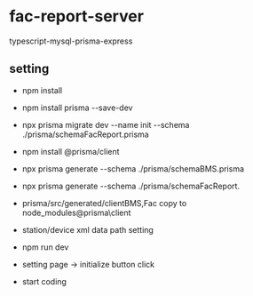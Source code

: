 # fac-report-server
typescript-mysql-prisma-express


## setting

- npm install

- npm install prisma --save-dev   

- npx prisma migrate dev --name init --schema ./prisma/schemaFacReport.prisma

- npm install @prisma/client

- npx prisma generate --schema ./prisma/schemaBMS.prisma

- npx prisma generate --schema ./prisma/schemaFacReport.

- prisma/src/generated/clientBMS,Fac copy to node_modules\@prisma\client

- station/device xml data path setting

- npm run dev

- setting page -> initialize button click

- start coding